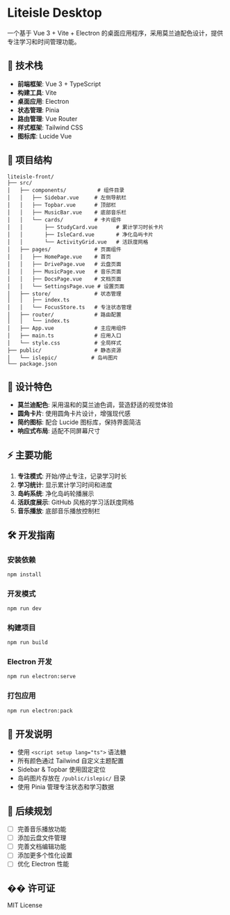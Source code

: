 # Liteisle Desktop

一个基于 Vue 3 + Vite + Electron 的桌面应用程序，采用莫兰迪配色设计，提供专注学习和时间管理功能。

## 🚀 技术栈

- **前端框架**: Vue 3 + TypeScript
- **构建工具**: Vite
- **桌面应用**: Electron
- **状态管理**: Pinia
- **路由管理**: Vue Router
- **样式框架**: Tailwind CSS
- **图标库**: Lucide Vue

## 📁 项目结构

```
liteisle-front/
├── src/
│   ├── components/          # 组件目录
│   │   ├── Sidebar.vue     # 左侧导航栏
│   │   ├── Topbar.vue      # 顶部栏
│   │   ├── MusicBar.vue    # 底部音乐栏
│   │   └── cards/          # 卡片组件
│   │       ├── StudyCard.vue      # 累计学习时长卡片
│   │       ├── IsleCard.vue       # 净化岛屿卡片
│   │       └── ActivityGrid.vue   # 活跃度网格
│   ├── pages/              # 页面组件
│   │   ├── HomePage.vue    # 首页
│   │   ├── DrivePage.vue   # 云盘页面
│   │   ├── MusicPage.vue   # 音乐页面
│   │   ├── DocsPage.vue    # 文档页面
│   │   └── SettingsPage.vue # 设置页面
│   ├── store/              # 状态管理
│   │   ├── index.ts
│   │   └── FocusStore.ts   # 专注状态管理
│   ├── router/             # 路由配置
│   │   └── index.ts
│   ├── App.vue             # 主应用组件
│   ├── main.ts             # 应用入口
│   └── style.css           # 全局样式
├── public/                 # 静态资源
│   └── islepic/           # 岛屿图片
└── package.json
```

## 🎨 设计特色

- **莫兰迪配色**: 采用温和的莫兰迪色调，营造舒适的视觉体验
- **圆角卡片**: 使用圆角卡片设计，增强现代感
- **简约图标**: 配合 Lucide 图标库，保持界面简洁
- **响应式布局**: 适配不同屏幕尺寸

## ⚡ 主要功能

1. **专注模式**: 开始/停止专注，记录学习时长
2. **学习统计**: 显示累计学习时间和进度
3. **岛屿系统**: 净化岛屿轮播展示
4. **活跃度展示**: GitHub 风格的学习活跃度网格
5. **音乐播放**: 底部音乐播放控制栏

## 🛠️ 开发指南

### 安装依赖

```bash
npm install
```

### 开发模式

```bash
npm run dev
```

### 构建项目

```bash
npm run build
```

### Electron 开发

```bash
npm run electron:serve
```

### 打包应用

```bash
npm run electron:pack
```

## 📝 开发说明

- 使用 `<script setup lang="ts">` 语法糖
- 所有颜色通过 Tailwind 自定义主题配置
- Sidebar & Topbar 使用固定定位
- 岛屿图片存放在 `/public/islepic/` 目录
- 使用 Pinia 管理专注状态和学习数据

## 🎯 后续规划

- [ ] 完善音乐播放功能
- [ ] 添加云盘文件管理
- [ ] 完善文档编辑功能
- [ ] 添加更多个性化设置
- [ ] 优化 Electron 性能

## �� 许可证

MIT License 